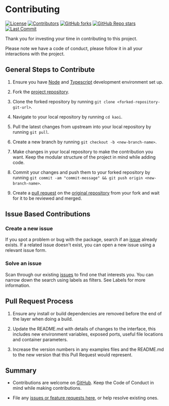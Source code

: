 # Contributing

[![License](https://img.shields.io/github/license/PrajjwalDatir/kaoi)](https://github.com/PrajjwalDatir/kaoi/blob/main/LICENSE)
[![Contributors](https://img.shields.io/github/contributors-anon/PrajjwalDatir/kaoi?style=flat)](https://github.com/PrajjwalDatir/kaoi/graphs/contributors)
[![GitHub forks](https://img.shields.io/github/forks/PrajjwalDatir/kaoi?style=social)](https://github.com/PrajjwalDatir/kaoi/network/members)
[![GitHub Repo stars](https://img.shields.io/github/stars/PrajjwalDatir/kaoi?style=social)](https://github.com/PrajjwalDatir/kaoi)
[![Last Commit](https://img.shields.io/github/last-commit/PrajjwalDatir/kaoi)](https://github.com/PrajjwalDatir/kaoi/commits/main)

Thank you for investing your time in contributing to this project.

Please note we have a code of conduct, please follow it in all your interactions
with the project.

## General Steps to Contribute

1. Ensure you have [Node](https://nodejs.org/en/) and
   [Typescript](https://www.typescriptlang.org/download) development environment
   set up.

2. Fork the [project repository](https://github.com/PrajjwalDatir/kaoi).

3. Clone the forked repository by running
   `git clone <forked-repository-git-url>`.

4. Navigate to your local repository by running `cd kaoi`.

5. Pull the latest changes from upstream into your local repository by running
   `git pull`.

6. Create a new branch by running `git checkout -b <new-branch-name>`.

7. Make changes in your local repository to make the contribution you want. Keep
   the modular structure of the project in mind while adding code.

8. Commit your changes and push them to your forked repository by running
   `git commit -am "commit-message" && git push origin <new-branch-name>`.

9. Create a [pull request](#pull-request-process) on the
   [original repository](https://github.com/PrajjwalDatir/kaoi) from your fork
   and wait for it to be reviewed and merged.

## Issue Based Contributions

### Create a new issue

If you spot a problem or bug with the package, search if an
[issue](https://www.github.com/PrajjwalDatir/kaoi/issues) already exists. If a
related issue doesn't exist, you can open a new issue using a relevant issue
form.

### Solve an issue

Scan through our existing
[issues](https://www.github.com/PrajjwalDatir/kaoi/issues) to find one that
interests you. You can narrow down the search using labels as filters. See
Labels for more information.

## Pull Request Process

1. Ensure any install or build dependencies are removed before the end of the
   layer when doing a build.

2. Update the README.md with details of changes to the interface, this includes
   new environment variables, exposed ports, useful file locations and container
   parameters.

3. Increase the version numbers in any examples files and the README.md to the
   new version that this Pull Request would represent.

## Summary

-   Contributions are welcome on
    [GitHub](https://www.github.com/PrajjwalDatir/kaoi). Keep the Code of
    Conduct in mind while making contributions.

-   File any
    [issues or feature requests here,](https://www.github.com/PrajjwalDatir/kaoi/issues)
    or help resolve existing ones.
